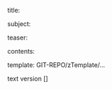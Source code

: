 title:							

subject:						

teaser:							

contents:						

template: GIT-REPO/zTemplate/...

text version 					[] 